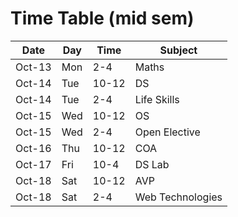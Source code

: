 # Time Table (mid sem)

| Date | Day | Time  | Subject              |
| ---- | --- | ----- | -------------------- |
| Oct-13   | Mon | 2-4   | Maths            |
| Oct-14   | Tue | 10-12 | DS               |
| Oct-14   | Tue | 2-4   | Life Skills      |
| Oct-15   | Wed | 10-12 | OS               |
| Oct-15   | Wed | 2-4   | Open Elective    |
| Oct-16   | Thu | 10-12 | COA              |
| Oct-17   | Fri | 10-4  | DS Lab           |
| Oct-18   | Sat | 10-12 | AVP              |
| Oct-18   | Sat | 2-4   | Web Technologies |
